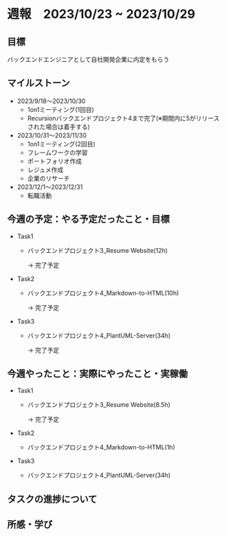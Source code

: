 # 週報　2023/10/23 ~ 2023/10/29

## 目標
バックエンドエンジニアとして自社開発企業に内定をもらう

## マイルストーン
- 2023/9/18〜2023/10/30
    - 1on1ミーティング(1回目)
    - Recursionバックエンドプロジェクト4まで完了(※期間内に5がリリースされた場合は着手する)
- 2023/10/31〜2023/11/30
    - 1on1ミーティング(2回目)
    - フレームワークの学習
    - ポートフォリオ作成
    - レジュメ作成
    - 企業のリサーチ
- 2023/12/1〜2023/12/31
    - 転職活動

## 今週の予定：やる予定だったこと・目標
- Task1
    - バックエンドプロジェクト3_Resume Website(12h)

        → 完了予定

- Task2
    - バックエンドプロジェクト4_Markdown-to-HTML(10h)

        → 完了予定

- Task3
    - バックエンドプロジェクト4_PlantUML-Server(34h)

        → 完了予定


## 今週やったこと：実際にやったこと・実稼働
- Task1
    - バックエンドプロジェクト3_Resume Website(8.5h)

        → 完了予定

- Task2
    - バックエンドプロジェクト4_Markdown-to-HTML(1h)

        

- Task3
    - バックエンドプロジェクト4_PlantUML-Server(34h)

        

## タスクの進捗について


## 所感・学び
